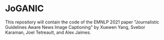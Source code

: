 # JoGANIC

This repository will contain the code of the EMNLP 2021 paper "Journalistic Guidelines Aware News Image Captioning" by Xuewen Yang, Svebor Karaman, Joel Tetreault, and Alex Jaimes.
